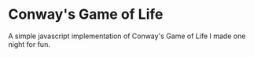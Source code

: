 # Conway's Game of Life
A simple javascript implementation of Conway's Game of Life I made one night for fun.

